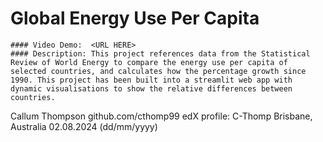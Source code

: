   # Global Energy Use Per Capita
    #### Video Demo:  <URL HERE>
    #### Description: This project references data from the Statistical Review of World Energy to compare the energy use per capita of selected countries, and calculates how the percentage growth since 1990. This project has been built into a streamlit web app with dynamic visualisations to show the relative differences between countries. 
    
Callum Thompson
github.com/cthomp99
edX profile: C-Thomp
Brisbane, Australia
02.08.2024 (dd/mm/yyyy)
